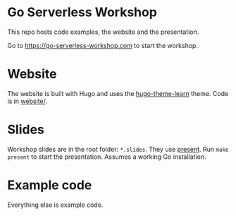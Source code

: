 # Go Serverless Workshop

This repo hosts code examples, the website and the presentation.

Go to https://go-serverless-workshop.com to start the workshop.

# Website

The website is built with Hugo and uses the [hugo-theme-learn](http://github.com/matcornic/hugo-theme-learn) theme. Code is in [website/](website).

# Slides

Workshop slides are in the root folder: `*.slides`. They use [present](https://godoc.org/golang.org/x/tools/present).
Run `make present` to start the presentation. Assumes a working Go installation.

# Example code

Everything else is example code.
